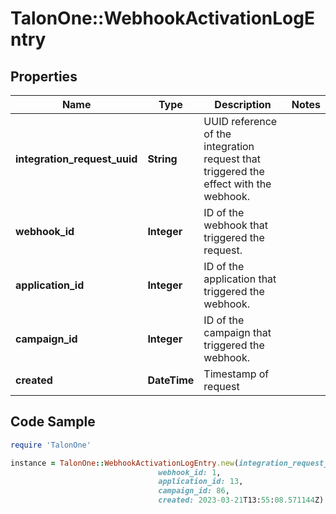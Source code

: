 # TalonOne::WebhookActivationLogEntry

## Properties

Name | Type | Description | Notes
------------ | ------------- | ------------- | -------------
**integration_request_uuid** | **String** | UUID reference of the integration request that triggered the effect with the webhook. | 
**webhook_id** | **Integer** | ID of the webhook that triggered the request. | 
**application_id** | **Integer** | ID of the application that triggered the webhook. | 
**campaign_id** | **Integer** | ID of the campaign that triggered the webhook. | 
**created** | **DateTime** | Timestamp of request | 

## Code Sample

```ruby
require 'TalonOne'

instance = TalonOne::WebhookActivationLogEntry.new(integration_request_uuid: 6d3699cf-95bd-444a-b62f-80d6e8391dc9,
                                 webhook_id: 1,
                                 application_id: 13,
                                 campaign_id: 86,
                                 created: 2023-03-21T13:55:08.571144Z)
```


